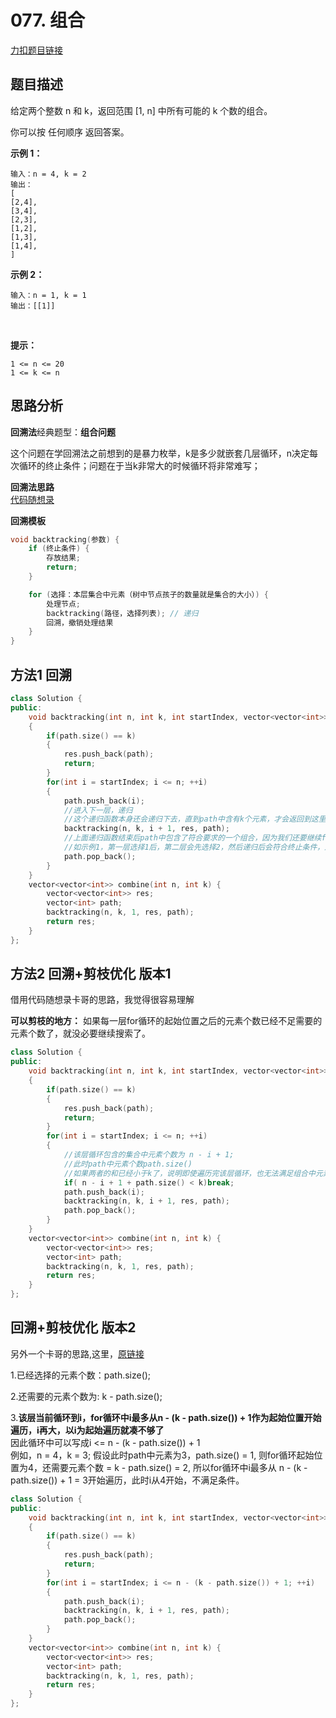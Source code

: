 # 077. 组合  

[力扣题目链接](https://leetcode-cn.com/problems/combinations/)   


## 题目描述  

给定两个整数 n 和 k，返回范围 [1, n] 中所有可能的 k 个数的组合。  

你可以按 任何顺序 返回答案。  


**示例 1：**  

    输入：n = 4, k = 2
    输出：
    [
    [2,4],
    [3,4],
    [2,3],
    [1,2],
    [1,3],
    [1,4],
    ]

**示例 2：**  

    输入：n = 1, k = 1
    输出：[[1]]
 

**提示：**

    1 <= n <= 20
    1 <= k <= n


## 思路分析  

**回溯法**经典题型：**组合问题**    

这个问题在学回溯法之前想到的是暴力枚举，k是多少就嵌套几层循环，n决定每次循环的终止条件；问题在于当k非常大的时候循环将非常难写；  


**回溯法思路**  
[代码随想录](https://programmercarl.com/0077.%E7%BB%84%E5%90%88.html#%E5%9B%9E%E6%BA%AF%E6%B3%95%E4%B8%89%E9%83%A8%E6%9B%B2)  

**回溯模板**  
```cpp
void backtracking(参数) {
    if (终止条件) {
        存放结果;
        return;
    }

    for (选择：本层集合中元素（树中节点孩子的数量就是集合的大小）) {
        处理节点;
        backtracking(路径，选择列表); // 递归
        回溯，撤销处理结果
    }
}
```

## 方法1 回溯

```cpp
class Solution {
public:
    void backtracking(int n, int k, int startIndex, vector<vector<int>>& res, vector<int>& path)
    {
        if(path.size() == k)
        {
            res.push_back(path);
            return;
        }
        for(int i = startIndex; i <= n; ++i)
        {
            path.push_back(i);
            //进入下一层，递归
            //这个递归函数本身还会递归下去，直到path中含有k个元素，才会返回到这里  
            backtracking(n, k, i + 1, res, path);
            //上面递归函数结束后path中包含了符合要求的一个组合，因为我们还要继续for循环，选择当前层下一个元素，所以要把最后一个元素删除
            //如示例1，第一层选择1后，第二层会先选择2，然后递归后会符合终止条件，返回到这里，将2删除，for循环下次选择3，直到for循环选择4，然后将1,4组放入res后到这里，将4删除，然后第二层的for循环结束，函数返回到上一层for循环，也就是第一层，此时i=1开头的组合已经都枚举了，而且path中只剩下了1，会把1删除，然后i=2，继续递归
            path.pop_back();
        }
    }  
    vector<vector<int>> combine(int n, int k) {
        vector<vector<int>> res;
        vector<int> path;
        backtracking(n, k, 1, res, path);
        return res;
    }
};
```



## 方法2 回溯+剪枝优化  版本1

借用代码随想录卡哥的思路，我觉得很容易理解    

**可以剪枝的地方：** 如果每一层for循环的起始位置之后的元素个数已经不足需要的元素个数了，就没必要继续搜索了。  

```cpp
class Solution {
public:
    void backtracking(int n, int k, int startIndex, vector<vector<int>>& res, vector<int>& path)
    {
        if(path.size() == k)
        {
            res.push_back(path);
            return;
        }
        for(int i = startIndex; i <= n; ++i)
        {
            //该层循环包含的集合中元素个数为 n - i + 1;
            //此时path中元素个数path.size()
            //如果两者的和已经小于k了，说明即使遍历完该层循环，也无法满足组合中元素个数是k的要求，可以直接将该层循环结束掉
            if( n - i + 1 + path.size() < k)break;
            path.push_back(i);
            backtracking(n, k, i + 1, res, path);
            path.pop_back();
        }
    }  
    vector<vector<int>> combine(int n, int k) {
        vector<vector<int>> res;
        vector<int> path;
        backtracking(n, k, 1, res, path);
        return res;
    }
};
```


## 回溯+剪枝优化  版本2  

另外一个卡哥的思路,这里，[原链接](https://programmercarl.com/0077.%E7%BB%84%E5%90%88.html#%E5%9B%9E%E6%BA%AF%E6%B3%95%E4%B8%89%E9%83%A8%E6%9B%B2)  

1.已经选择的元素个数：path.size();

2.还需要的元素个数为: k - path.size();

3.**该层当前循环到i，for循环中i最多从n - (k - path.size()) + 1作为起始位置开始遍历，i再大，以i为起始遍历就凑不够了**  
因此循环中可以写成i <= n - (k - path.size()) + 1  
例如，n = 4，k = 3; 假设此时path中元素为3，path.size() = 1, 则for循环起始位置为4，还需要元素个数 = k - path.size() = 2, 所以for循环中i最多从 n - (k - path.size()) + 1 = 3开始遍历，此时i从4开始，不满足条件。


```cpp
class Solution {
public:
    void backtracking(int n, int k, int startIndex, vector<vector<int>>& res, vector<int>& path)
    {
        if(path.size() == k)
        {
            res.push_back(path);
            return;
        }
        for(int i = startIndex; i <= n - (k - path.size()) + 1; ++i)
        {
            path.push_back(i);
            backtracking(n, k, i + 1, res, path);
            path.pop_back();
        }
    }  
    vector<vector<int>> combine(int n, int k) {
        vector<vector<int>> res;
        vector<int> path;
        backtracking(n, k, 1, res, path);
        return res;
    }
};
```